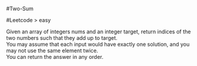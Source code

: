 #Two-Sum

#Leetcode > easy

Given an array of integers nums and an integer target, return indices of the two numbers such that they add up to target.  
You may assume that each input would have exactly one solution, and you may not use the same element twice.  
You can return the answer in any order.
